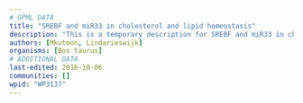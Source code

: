```yaml
---
# GPML DATA
title: "SREBF and miR33 in cholesterol and lipid homeostasis"
description: "This is a temporary description for SREBF and miR33 in cholesterol and lipid homeostasis"
authors: [Mkutmon, Lindarieswijk]
organisms: [Bos taurus]
# ADDITIONAL DATA
last-edited: 2016-10-06
communities: []
wpid: "WP3137"
---
```

